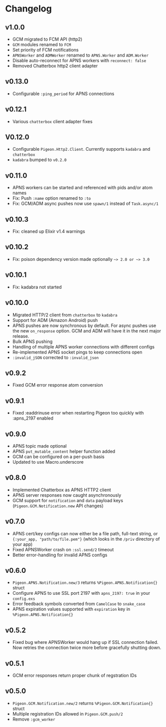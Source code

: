 # Changelog

## v1.0.0
* GCM migrated to FCM API (http2)
* `GCM` modules renamed to `FCM`
* Set priority of FCM notifications
* `APNSWorker` and `ADMWorker` renamed to `APNS.Worker` and `ADM.Worker`
* Disable auto-reconnect for APNS workers with `reconnect: false`
* Removed Chatterbox http2 client adapter

## v0.13.0
* Configurable `:ping_period` for APNS connections

## v0.12.1
* Various `chatterbox` client adapter fixes

## V0.12.0
* Configurable `Pigeon.Http2.Client`. Currently supports `kadabra` and `chatterbox`
* `kadabra` bumped to `v0.2.0`

## v0.11.0
* APNS workers can be started and referenced with pids and/or atom names
* Fix: Push `:name` option renamed to `:to`
* Fix: GCM/ADM async pushes now use `spawn/1` instead of `Task.async/1`

## v0.10.3
* Fix: cleaned up Elixir v1.4 warnings

## v0.10.2
* Fix: poison dependency version made optionally `~> 2.0 or ~> 3.0`

## v0.10.1
* Fix: kadabra not started

## v0.10.0
* Migrated HTTP/2 client from `chatterbox` to `kadabra`
* Support for ADM (Amazon Android) push
* APNS pushes are now synchronous by default. For async pushes use the new `on_response` option. GCM and ADM will have it in the next major release.
* Bulk APNS pushing
* Handling of multiple APNS worker connections with different configs
* Re-implemented APNS socket pings to keep connections open
* `:invalid_jSON` corrected to `:invalid_json`

## v0.9.2
* Fixed GCM error response atom conversion

## v0.9.1
* Fixed :eaddrinuse error when restarting Pigeon too quickly with :apns_2197 enabled

## v0.9.0
* APNS topic made optional
* APNS `put_mutable_content` helper function added
* GCM can be configured on a per-push basis
* Updated to use Macro.underscore

## v0.8.0
* Implemented Chatterbox as APNS HTTP2 client
* APNS server responses now caught asynchronously
* GCM support for `notification` and `data` payload keys (`Pigeon.GCM.Notification.new` API changes)

## v0.7.0
* APNS cert/key configs can now either be a file path, full-text string, or `{:your_app, "path/to/file.pem"}` (which looks in the `/priv` directory of your app)
* Fixed APNSWorker crash on `:ssl.send/2` timeout
* Better error-handling for invalid APNS configs

## v0.6.0
* `Pigeon.APNS.Notification.new/3` returns `%Pigeon.APNS.Notification{}` struct
* Configure APNS to use SSL port 2197 with `apns_2197: true` in your `config.exs`
* Error feedback symbols converted from `CamelCase` to `snake_case`
* APNS expiration values supported with `expiration` key in `%Pigeon.APNS.Notification{}`

## v0.5.2
* Fixed bug where APNSWorker would hang up if SSL connection failed. Now retries the connection twice more before gracefully shutting down. 

## v0.5.1
* GCM error responses return proper chunk of regstration IDs

## v0.5.0
* `Pigeon.GCM.Notification.new/2` returns `%Pigeon.GCM.Notification{}` struct
* Multiple registration IDs allowed in `Pigeon.GCM.push/2`
* Remove `:gcm_worker`
